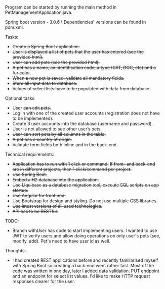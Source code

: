 Program can be started by running the main method in PetManagementApplication.java.

Spring boot version - 3.0.6 \\
Dependencies' versions can be found in pom.xml.

Tasks:
*	~~Create a Spring Boot application.~~
*	~~User is displayed a list of pets that the user has entered (see the provided html).~~
*	~~User can add pets (see the provided html).~~
*	~~A pet has a name, an identification code, a type (CAT, DOG, etc) and a fur color.~~
*	~~When a new pet is saved, validate all mandatory fields.~~
*	~~Store all input data to database.~~
*	~~Values of select lists have to be populated with data from database.~~

Optional tasks:
*	User ~~can edit pets.~~
*	Log in with one of the created user accounts (registration does not have to be implemented).
*	Create 3 user accounts into the database (username and password).
*	User is not allowed to see other user’s pets.
*	~~User can sort pets by all columns in the table.~~
*	~~A pet has a country of origin.~~
*	~~Validate form fields both inline and in the back-end.~~

Technical requirements:
*	~~Application has to run with 1 click or command.~~
~~If front- and back-end are in different projects, then 1 click/command per project.~~
*	~~Use Spring Boot.~~
*	~~Embed a H2 database into the application.~~
*	~~Use Liquibase as a database migration tool, execute SQL scripts on app startup.~~
*	~~Use Angular for front end.~~
*	~~Use Bootstrap for design and styling. Do not use multiple CSS libraries.~~
*	~~Use latest versions of all used technologies.~~
*	~~API has to be RESTful.~~

TODO:
*   Branch withUser has code to start implementing users. I wanted to use JWT to verify users and allow doing operations on only user's pets (see, modify, add). Pet's need to have user id as well.

Thoughts:
*   I had created REST applications before and recently familiarised myself with Spring Boot so creating a back-end went rather fast. Most of the code was written in one day, later I added data validation, PUT endpoint and an endpoint for select list values. I'd like to make HTTP request responses clearer for the user. 